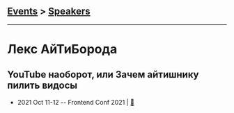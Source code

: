 ## [Events](../README.md) > [Speakers](../speakers.md)
---

# Лекс АйТиБорода

## YouTube наоборот, или Зачем айтишнику пилить видосы
- 2021 Oct 11-12 -- Frontend Conf 2021  | [:notebook:](https://drive.google.com/file/u/0/d/1_5f9MzexZ-SBe1uVKg5m6yl35VjFtEmM/view)  
